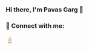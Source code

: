 ### Hi there, I'm Pavas Garg 👋


### 🔗 Connect with me:

<img align = "left" width = "22px" src ="https://raw.githubusercontent.com/github/explore/80688e429a7d4ef2fca1e82350fe8e3517d3494d/topics/java/java.png"/>


